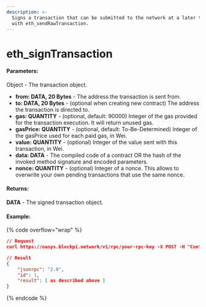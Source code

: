 ```yaml
---
description: >-
  Signs a transaction that can be submitted to the network at a later time using
  with eth_sendRawTransaction.
---
```


# eth\_signTransaction

#### **Parameters:**

Object - The transaction object.

* **from: DATA, 20 Bytes** - The address the transaction is sent from.
* **to: DATA, 20 Bytes** - (optional when creating new contract) The address the transaction is directed to.
* **gas: QUANTITY** - (optional, default: 90000) Integer of the gas provided for the transaction execution. It will return unused gas.
* **gasPrice: QUANTITY** - (optional, default: To-Be-Determined) Integer of the gasPrice used for each paid gas, in Wei.
* **value: QUANTITY** - (optional) Integer of the value sent with this transaction, in Wei.
* **data: DATA** - The compiled code of a contract OR the hash of the invoked method signature and encoded parameters.
* **nonce: QUANTITY** - (optional) Integer of a nonce. This allows to overwrite your own pending transactions that use the same nonce.

#### **Returns:**

**DATA** - The signed transaction object.

#### Example:

{% code overflow="wrap" %}
```json
// Request
curl https://oasys.blockpi.network/v1/rpc/your-rpc-key -X POST -H "Content-Type: application/json" --data '{"id": 1,"jsonrpc": "2.0","method": "eth_signTransaction","params": [{"data":"0xd46e8dd67c5d32be8d46e8dd67c5d32be8058bb8eb970870f072445675058bb8eb970870f072445675","from": "0xb60e8dd61c5d32be8058bb8eb970870f07233155","gas": "0x76c0","gasPrice": "0x9184e72a000","to": "0xd46e8dd67c5d32be8058bb8eb970870f07244567","value": "0x9184e72a","nonce": "0xd46e8d"}]}'

// Result
{
    "jsonrpc": "2.0",
    "id": 1,
    "result": [ as described above ]
}
```
{% endcode %}
